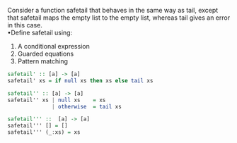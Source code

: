 Consider a function safetail that behaves in the same way as tail, except that safetail maps the empty list to the empty list, whereas tail gives an error in this case.  
•Define safetail using:
1. A conditional expression
2. Guarded equations
3. Pattern matching


```haskell
safetail' :: [a] -> [a]
safetail' xs = if null xs then xs else tail xs

safetail'' :: [a] -> [a]
safetail'' xs | null xs    = xs
              | otherwise  = tail xs

safetail''' ::  [a] -> [a]
safetail''' [] = []
safetail''' (_:xs) = xs

```